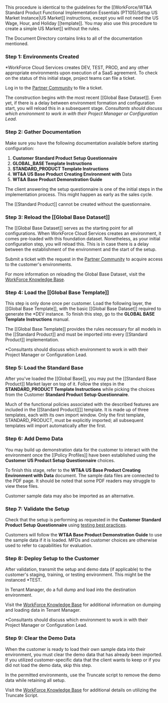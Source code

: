 This procedure is identical to the guidelines for the [[WorkForce/WT&A Standard Product Functional Implementation Essentials (PT105)/Setup US Market Instance|US Market]] instructions, except you will not need the US Wage, Hour, and Holiday [[template]]. You may also use this procedure to create a simple US Market]] without the rules. 

The Document Directory contains links to all of the documentation mentioned.

### Step 1: Environments Created

*WorkForce Cloud Services creates DEV, TEST, PROD, and any other appropriate environments upon execution of a SaaS agreement. To check on the status of this initial stage, project teams can file a ticket. 

Log in to the [Partner Community](https://workforcesoftware.force.com/customers) to file a ticket. 

The construction begins with the most recent [[Global Base Dataset]]. Even yet, if there is a delay between environment formation and configuration start, you will reload this in a subsequent stage. 
*Consultants should discuss which environment to work in with their Project Manager or Configuration Lead.*

### Step 2: Gather Documentation

Make sure you have the following documentation available before starting configuration: 


1. **Customer Standard Product Setup Questionnaire**
2. **GLOBAL_BASE Template Instructions** 
3. **STANDARD_PRODUCT Template Instructions**
4. **WT&A US Base Product Creating Environment with** Data
5. **WT&A Base Product Demonstration Guide**

The client answering the setup questionnaire is one of the initial steps in the implementation process. This might happen as early as the sales cycle. 

The [[Standard Product]] cannot be created without the questionnaire.

### Step 3: Reload the [[Global Base Dataset]]

The [[Global Base Dataset]] serves as the starting point for all configurations. When WorkForce Cloud Services creates an environment, it comes pre-loaded with this foundation dataset. Nonetheless, as your initial configuration step, you will reload this. This is in case there is a delay between the establishment of the environment and the start of the setup. 

Submit a ticket with the request in the [Partner Community](https://workforcesoftware.force.com/customers) to acquire access to the customer's environments.

For more information on reloading the Global Base Dataset, visit the [WorkForce Knowledge Base](https://workforcesoftware.force.com/customers/s/article/How-to-Load-the-Latest-Global-Base-Dataset-in-Tenant-Manager ).

### Step 4: Load the [[Global Base Template]]

This step is only done once per customer. Load the following layer, the [[Global Base Template]], with the basic [[Global Base Dataset]] required to generate the *DEV instance. To finish this step, go to the **GLOBAL BASE Template Instructions** manual. 

The [[Global Base Template]] provides the rules necessary for all models in the [[Standard Product]] and must be imported into every [[Standard Product]] implementation. 

*Consultants should discuss which environment to work in with their Project Manager or Configuration Lead.

### Step 5: Load the Standard Base

After you've loaded the [[Global Base]], you may put the [[Standard Base Product]] Market layer on top of it. Follow the steps in the **STANDARD_PRODUCT Template Instructions** while picking the choices from the Customer **Standard Product Setup Questionnaire**. 

Much of the functional policies associated with the described features are included in the [[Standard Product[[]] template. It is made up of three templates, each with its own import window. Only the first template, STANDARD_PRODUCT, must be explicitly imported; all subsequent templates will import automatically after the first.

### Step 6: Add Demo Data

You may build up demonstration data for the customer to interact with the environment once the [[Policy Profiles]] have been established using the **Customer US Product Setup Questionnaire** choices. 

To finish this stage, refer to the **WT&A US Base Product Creating Environment with Data** document. The sample data files are connected to the PDF page. It should be noted that some PDF readers may struggle to view these files. 

Customer sample data may also be imported as an alternative.

### Step 7: Validate the Setup

Check that the setup is performing as requested in the **Customer Standard Product Setup Questionnaire** using [testing best practices](https://workforcesoftware.force.com/customers/s/article/Configuration-Testing-Best-Practices). 

Customers will follow the **WT&A Base Product Demonstration Guide** to use the sample data if it is loaded. MFDs and customer choices are otherwise used to refer to capabilities for evaluation.

### Step 8: Deploy Setup to the Customer

After validation, transmit the setup and demo data (if applicable) to the customer's staging, training, or testing environment. This might be the instanced *TEST. 

In Tenant Manager, do a full dump and load into the destination environment.

Visit the [WorkForce Knowledge Base](https://workforcesoftware.force.com/customers/s/article/Dump-and-Load-Data-in-Tenant-Manager) for additional information on dumping and loading data in Tenant Manager. 

*Consultants should discuss which environment to work in with their Project Manager or Configuration Lead.

### Step 9: Clear the Demo Data

When the customer is ready to load their own sample data into their environment, you must clear the demo data that has already been imported. If you utilized customer-specific data that the client wants to keep or if you did not load the demo data, skip this step. 

In the permitted environments, use the Truncate script to remove the demo data while retaining all setup. 

Visit the [WorkForce Knowledge Base](https://workforcesoftware.force.com/customers/s/article/Data-Clean-Up-via-Truncate-Script-for-Partners) for additional details on utilizing the Truncate Script.